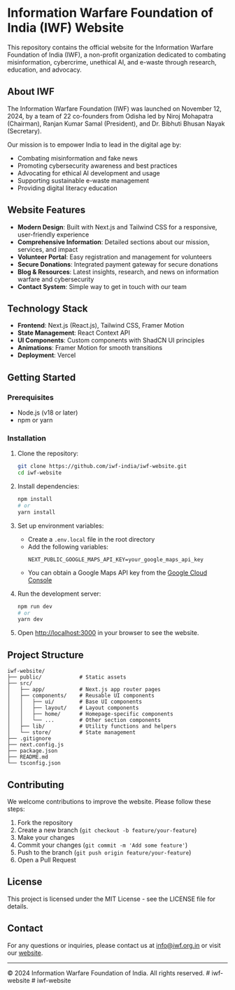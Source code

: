 # Information Warfare Foundation of India (IWF) Website

This repository contains the official website for the Information Warfare Foundation of India (IWF), a non-profit organization dedicated to combating misinformation, cybercrime, unethical AI, and e-waste through research, education, and advocacy.

## About IWF

The Information Warfare Foundation (IWF) was launched on November 12, 2024, by a team of 22 co-founders from Odisha led by Niroj Mohapatra (Chairman), Ranjan Kumar Samal (President), and Dr. Bibhuti Bhusan Nayak (Secretary).

Our mission is to empower India to lead in the digital age by:
- Combating misinformation and fake news
- Promoting cybersecurity awareness and best practices
- Advocating for ethical AI development and usage
- Supporting sustainable e-waste management
- Providing digital literacy education

## Website Features

- **Modern Design**: Built with Next.js and Tailwind CSS for a responsive, user-friendly experience
- **Comprehensive Information**: Detailed sections about our mission, services, and impact
- **Volunteer Portal**: Easy registration and management for volunteers
- **Secure Donations**: Integrated payment gateway for secure donations
- **Blog & Resources**: Latest insights, research, and news on information warfare and cybersecurity
- **Contact System**: Simple way to get in touch with our team

## Technology Stack

- **Frontend**: Next.js (React.js), Tailwind CSS, Framer Motion
- **State Management**: React Context API
- **UI Components**: Custom components with ShadCN UI principles
- **Animations**: Framer Motion for smooth transitions
- **Deployment**: Vercel

## Getting Started

### Prerequisites

- Node.js (v18 or later)
- npm or yarn

### Installation

1. Clone the repository:
   ```bash
   git clone https://github.com/iwf-india/iwf-website.git
   cd iwf-website
   ```

2. Install dependencies:
   ```bash
   npm install
   # or
   yarn install
   ```

3. Set up environment variables:
   - Create a `.env.local` file in the root directory
   - Add the following variables:
     ```
     NEXT_PUBLIC_GOOGLE_MAPS_API_KEY=your_google_maps_api_key
     ```
   - You can obtain a Google Maps API key from the [Google Cloud Console](https://console.cloud.google.com/google/maps-apis)

4. Run the development server:
   ```bash
   npm run dev
   # or
   yarn dev
   ```

5. Open [http://localhost:3000](http://localhost:3000) in your browser to see the website.

## Project Structure

```
iwf-website/
├── public/            # Static assets
├── src/
│   ├── app/           # Next.js app router pages
│   ├── components/    # Reusable UI components
│   │   ├── ui/        # Base UI components
│   │   ├── layout/    # Layout components
│   │   ├── home/      # Homepage-specific components
│   │   └── ...        # Other section components
│   ├── lib/           # Utility functions and helpers
│   └── store/         # State management
├── .gitignore
├── next.config.js
├── package.json
├── README.md
└── tsconfig.json
```

## Contributing

We welcome contributions to improve the website. Please follow these steps:

1. Fork the repository
2. Create a new branch (`git checkout -b feature/your-feature`)
3. Make your changes
4. Commit your changes (`git commit -m 'Add some feature'`)
5. Push to the branch (`git push origin feature/your-feature`)
6. Open a Pull Request

## License

This project is licensed under the MIT License - see the LICENSE file for details.

## Contact

For any questions or inquiries, please contact us at info@iwf.org.in or visit our [website](https://iwf.org.in).

---

© 2024 Information Warfare Foundation of India. All rights reserved.
#   i w f - w e b s i t e  
 # iwf-website

